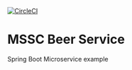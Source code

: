 [![CircleCI](https://circleci.com/gh/guvenbe/mssc-beer-service-BG.svg?style=svg)](https://circleci.com/gh/guvenbe/mssc-beer-service-BG)
# MSSC Beer Service
Spring Boot Microservice example